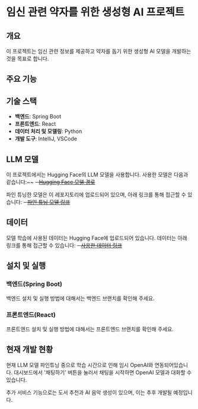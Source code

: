 # 임신 관련 약자를 위한 생성형 AI 프로젝트

## 개요
이 프로젝트는 임신 관련 정보를 제공하고 약자를 돕기 위한 생성형 AI 모델을 개발하는 것을 목표로 합니다.

## 주요 기능


## 기술 스택
- **백엔드**: Spring Boot
- **프론트엔드**: React
- **데이터 처리 및 모델링**: Python
- **개발 도구**: IntelliJ, VSCode

## LLM 모델
이 프로젝트에서는 Hugging Face의 LLM 모델을 사용합니다. 사용한 모델은 다음과 같습니다:~~
~~- [Hugging Face 모델 경로](https://huggingface.co/your-model-path)~~

파인 튜닝한 모델은 이 레포지토리에 업로드되어 있으며, 아래 링크를 통해 접근할 수 있습니다:
~~- [파인 튜닝 모델 링크](https://github.com/your-repo/your-finetuned-model)~~

## 데이터
모델 학습에 사용된 데이터는 Hugging Face에 업로드되어 있습니다. 데이터는 아래 링크를 통해 접근할 수 있습니다:
~~- [사용한 데이터 링크](https://huggingface.co/your-dataset-path)~~

## 설치 및 실행

### 백엔드(Spring Boot)
백엔드 설치 및 실행 방법에 대해서는 백엔드 브랜치를 확인해 주세요.

### 프론트엔드(React)
프론트엔드 설치 및 실행 방법에 대해서는 프론트엔드 브랜치를 확인해 주세요.

## 현재 개발 현황
현재 LLM 모델 파인튜닝 중으로 학습 시간으로 인해 임시 OpenAI와 연동되어있습니다.
대시보드에서 '채팅하기' 버튼을 눌러서 채팅을 시작하면 OpenAI 모델과 대화할 수 있습니다.

추가 서비스 기능으로는 도서 추천과 AI 음악 생성이 있으며, 이는 추후 개발될 예정입니다.


